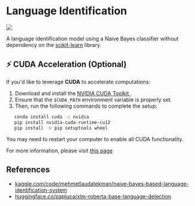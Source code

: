 # Language Identification

<a target="_blank" href="https://cookiecutter-data-science.drivendata.org/">
    <img src="https://img.shields.io/badge/CCDS-Project%20template-328F97?logo=cookiecutter" />
</a>

A language identification model using a Naive Bayes classifier without dependency on the <a href="https://scikit-learn.org">scikit-learn</a> library.

## ⚡ CUDA Acceleration (Optional)

If you'd like to leverage **CUDA** to accelerate computations:

1. Download and install the <a href="https://developer.nvidia.com/cuda-downloads"> NVIDIA CUDA Toolkit </a> .
2. Ensure that the `$CUDA_PATH` environment variable is properly set.
3. Then, run the following commands to complete the setup:

```bash
   conda install cuda -c nvidia
   pip install nvidia-cuda-runtime-cu12
   pip install -U pip setuptools wheel
```

You may need to restart your computer to enable all CUDA functionality.

For more information, please visit <a href="https://docs.nvidia.com/cuda/cuda-installation-guide-microsoft-windows/index.html">this page</a>

## References
- <a href="https://www.kaggle.com/code/mehmetlaudatekman/naive-bayes-based-language-identification-system">kaggle.com/code/mehmetlaudatekman/naive-bayes-based-language-identification-system</a>
- <a href="https://huggingface.co/papluca/xlm-roberta-base-language-detection">huggingface.co/papluca/xlm-roberta-base-language-detection</a>
